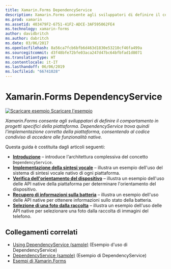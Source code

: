 ```yaml
---
title: Xamarin.Forms DependencyService
description: Xamarin.Forms consente agli sviluppatori di definire il comportamento in progetti specifici della piattaforma. DependencyService trova quindi l'implementazione corretta della piattaforma, consentendo al codice condiviso di accedere alle funzionalità native.
ms.prod: xamarin
ms.assetid: 403479F2-6751-41F2-ADCE-3AF595062FE4
ms.technology: xamarin-forms
author: davidbritch
ms.author: dabritch
ms.date: 03/06/2017
ms.openlocfilehash: 8a56ca7fcb6bfb6d463d1830e53210cf46fa499a
ms.sourcegitcommit: d3f48bfe72bfe03aca247d47bc64bfbfad1d8071
ms.translationtype: HT
ms.contentlocale: it-IT
ms.lasthandoff: 06/06/2019
ms.locfileid: "66741028"
---
```

# <a name="xamarinforms-dependencyservice"></a>Xamarin.Forms DependencyService

[![Scaricare esempio](~/media/shared/download.png) Scaricare l'esempio](https://developer.xamarin.com/samples/xamarin-forms/UsingDependencyService/)

_Xamarin.Forms consente agli sviluppatori di definire il comportamento in progetti specifici della piattaforma. DependencyService trova quindi l'implementazione corretta della piattaforma, consentendo al codice condiviso di accedere alle funzionalità native._

Questa guida è costituita dagli articoli seguenti:

- **[Introduzione](introduction.md)** &ndash; introduce l'architettura complessiva del concetto `DependencyService`.
- **[Implementazione della sintesi vocale](text-to-speech.md)** &ndash; illustra un esempio dell'uso del sistema di sintesi vocale nativo di ogni piattaforma.
- **[Verifica dell'orientamento del dispositivo](device-orientation.md)** &ndash; illustra un esempio dell'uso delle API native della piattaforma per determinare l'orientamento del dispositivo.
- **[Recupero di informazioni sulla batteria](battery-info.md)** &ndash; illustra un esempio dell'uso delle API native per ottenere informazioni sullo stato della batteria.
- **[Selezione di una foto dalla raccolta](photo-picker.md)** &ndash; illustra un esempio dell'uso delle API native per selezionare una foto dalla raccolta di immagini del telefono.


## <a name="related-links"></a>Collegamenti correlati

- [Using DependencyService (sample)](https://developer.xamarin.com/samples/xamarin-forms/UsingDependencyService/) (Esempio d'uso di DependencyService)
- [DependencyService (sample)](https://developer.xamarin.com/samples/xamarin-forms/DependencyService/) (Esempio di DependencyService)
- [Esempi di Xamarin.Forms](https://github.com/xamarin/xamarin-forms-samples)
